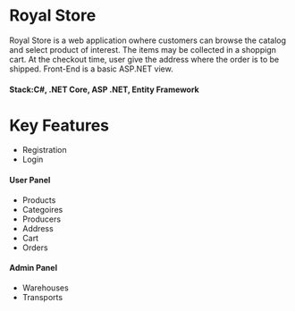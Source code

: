 # Royal Store

Royal Store is a web application owhere customers can browse the catalog and select product of interest. The items may be collected in a shoppign cart. At the checkout time, user give the address where the order is to be shipped. Front-End is a basic ASP.NET view.
#### Stack:C#, .NET Core, ASP .NET, Entity Framework 

# Key Features
* Registration
* Login
#### User Panel
* Products
* Categoires
* Producers
* Address
* Cart
* Orders
#### Admin Panel
* Warehouses
* Transports

